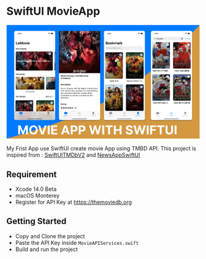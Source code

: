 # SwiftUI MovieApp

![Alt text](./covers.jpeg?raw=true "SwiftUI MovieApp with TMDB API")

My Frist App use SwiftUI create movie App using TMBD API.
This project is inspired from :
<a href="https://github.com/alfianlosari/SwiftUITMDbV2">SwiftUITMDbV2</a> and
<a href="https://github.com/alfianlosari/NewsAppSwiftUI">NewsAppSwiftUI</a>


## Requirement
- Xcode 14.0 Beta
- macOS Monterey
- Register for API Key at https://themoviedb.org

## Getting Started
- Copy and Clone the project
- Paste the API Key inside `MovieAPIServices.swift`
- Build and run the project

